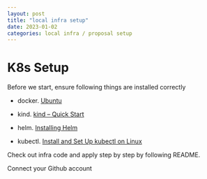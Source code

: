 ```yaml
---
layout: post
title: "local infra setup"
date: 2023-01-02
categories: local infra / proposal setup
---
```

# K8s Setup

Before we start, ensure following things are installed correctly

* docker. [Ubuntu](https://docs.docker.com/engine/install/ubuntu/)
* kind. [kind – Quick Start](https://kind.sigs.k8s.io/docs/user/quick-start/#installation)

* helm. [Installing Helm](https://helm.sh/docs/intro/install/)
* kubectl. [Install and Set Up kubectl on Linux](https://kubernetes.io/docs/tasks/tools/install-kubectl-linux/)

Check out infra code and apply step by step by following README.

Connect your Github account
